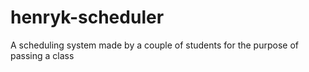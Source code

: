 # henryk-scheduler
A scheduling system made by a couple of students for the purpose of passing a class
